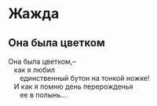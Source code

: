# Жажда        
       
## Она была цветком   
  
Она была цветком,–  
&nbsp;&nbsp;&nbsp;как я любил  
&nbsp;&nbsp;&nbsp;&nbsp;&nbsp;&nbsp;единственный бутон на тонкой ножке!  
&nbsp;&nbsp;&nbsp;И как я помню день перерожденья  
&nbsp;&nbsp;&nbsp;&nbsp;&nbsp;&nbsp;ее в полынь...    